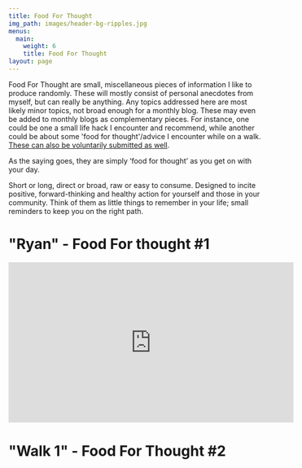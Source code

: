 ```yaml
---
title: Food For Thought
img_path: images/header-bg-ripples.jpg
menus:
  main:
    weight: 6
    title: Food For Thought
layout: page
---
```


Food For Thought are small, miscellaneous pieces of information I like to produce randomly. These will mostly consist of personal anecdotes from myself, but can really be anything. Any topics addressed here are most likely minor topics, not broad enough for a monthly blog. These may even be added to monthly blogs as complementary pieces. For instance, one could be one a small life hack I encounter and recommend, while another could be about some 'food for thought'/advice I encounter while on a walk. [These can also be voluntarily submitted as well](mailto:lachlan.querzoli@gmail.com).

As the saying goes, they are simply ‘food for thought’ as you get on with your day.

Short or long, direct or broad, raw or easy to consume. Designed to incite positive, forward-thinking and healthy action for yourself and those in your community. Think of them as little things to remember in your life; small reminders to keep you on the right path.

# "Ryan" - Food For thought #1
<iframe width="560" height="315" src="https://www.youtube.com/embed/G-iax7JNloA" frameborder="0" allow="accelerometer; autoplay; encrypted-media; gyroscope; picture-in-picture" allowfullscreen></iframe>

# "Walk 1" - Food For Thought #2

